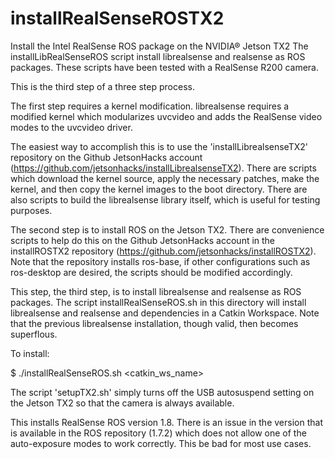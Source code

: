 # installRealSenseROSTX2
Install the Intel RealSense ROS package on the NVIDIA® Jetson TX2
The installLibRealSenseROS script install librealsense and realsense as ROS packages. These scripts have been tested with a RealSense R200 camera.

This is the third step of a three step process.

The first step requires a kernel modification. librealsense requires a modified kernel which modularizes uvcvideo and adds the RealSense video modes to the uvcvideo driver.

The easiest way to accomplish this is to use the 'installLibrealsenseTX2' repository on the Github JetsonHacks account (https://github.com/jetsonhacks/installLibrealsenseTX2). There are scripts which download the kernel source, apply the necessary patches, make the kernel, and then copy the kernel images to the boot directory. There are also scripts to build the librealsense library itself, which is useful for testing purposes.

The second step is to install ROS on the Jetson TX2. There are convenience scripts to help do this on the Github JetsonHacks account in the installROSTX2 repository (https://github.com/jetsonhacks/installROSTX2). Note that the repository installs ros-base, if other configurations such as ros-desktop are desired, the scripts should be modified accordingly.

This step, the third step, is to install librealsense and realsense as ROS packages. The script installRealSenseROS.sh in this directory will install librealsense and realsense and dependencies in a Catkin Workspace. Note that the previous librealsense installation, though valid, then becomes superflous.

To install:

$ ./installRealSenseROS.sh \<catkin_ws_name\>

The script 'setupTX2.sh' simply turns off the USB autosuspend setting on the Jetson TX2 so that the camera is always available. 

This installs RealSense ROS version 1.8. There is an issue in the version that is available in the ROS repository (1.7.2) which does not allow one of the auto-exposure modes to work correctly. This be bad for most use cases.
